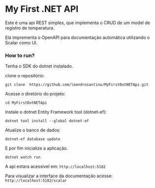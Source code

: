 # My First .NET API

Este é uma api REST simples, que implementa o CRUD de um model de registro de temperatura.

Ela imprementa o OpenAPI para documentação automática utilizando o Scalar como UI.

### How to run?

Tenha o SDK do dotnet instalado.

clone o repositório:
```shell
git clone  https://github.com/leandrosantino/MyFirstDotNETApi.git
```

Acesse o diretório do projeto:
```shell
cd MyFirstDotNETApi
```

Instale o dotnet Entity Framework tool (dotnet-ef):
```shell
dotnet tool install --global dotnet-ef
```

Atualize o banco de dados:
```shell
dotnet-ef database update
```

E por fim inicialize a aplicação.
```shell
dotnet watch run
```

A api estara acessivel em:
`http://localhost:5182`

Para visualizar a interface da documentação acesse:
`http://localhost:5182/scalar`


